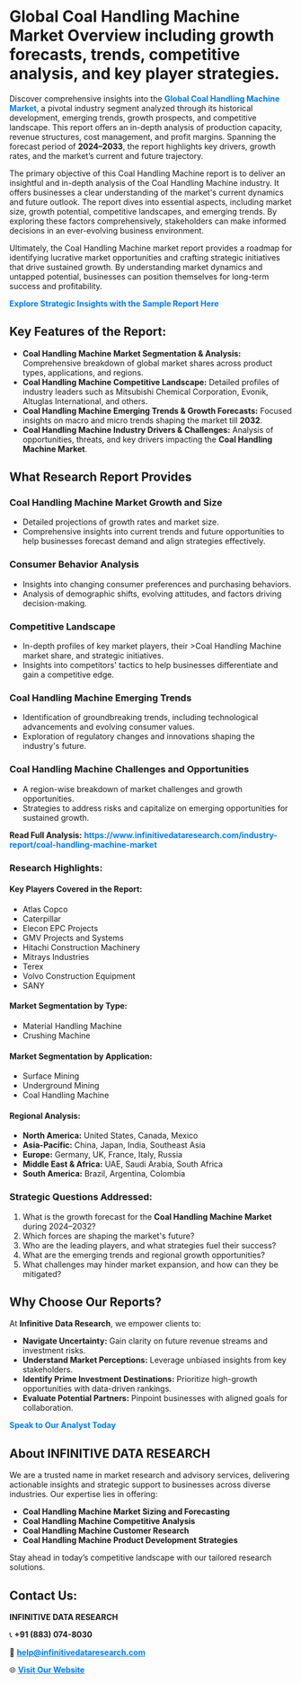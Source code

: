 <h1>Global Coal Handling Machine Market Overview including growth forecasts, trends, competitive analysis, and key player strategies.</h1>
<p>
Discover comprehensive insights into the 
<a href="https://www.infinitivedataresearch.com/industry-report/coal-handling-machine-market" rel="dofollow" style="color: #007BFF; text-decoration: none;"><strong>Global Coal Handling Machine Market</strong></a>, a pivotal industry segment analyzed through its historical development, emerging trends, growth prospects, and competitive landscape. This report offers an in-depth analysis of production capacity, revenue structures, cost management, and profit margins. Spanning the forecast period of <strong>2024–2033</strong>, the report highlights key drivers, growth rates, and the market’s current and future trajectory.
</p>
<p>
The primary objective of this Coal Handling Machine report is to deliver an insightful and in-depth analysis of the Coal Handling Machine industry. It offers businesses a clear understanding of the market's current dynamics and future outlook. The report dives into essential aspects, including market size, growth potential, competitive landscapes, and emerging trends. By exploring these factors comprehensively, stakeholders can make informed decisions in an ever-evolving business environment.
</p>
<p>
Ultimately, the Coal Handling Machine market report provides a roadmap for identifying lucrative market opportunities and crafting strategic initiatives that drive sustained growth. By understanding market dynamics and untapped potential, businesses can position themselves for long-term success and profitability.
</p>
<p>
<a href="https://www.infinitivedataresearch.com/request-sample/reportId=102985" style="color: #007BFF; text-decoration: none;"><strong>Explore Strategic Insights with the Sample Report Here</strong></a>
</p>

<h2>Key Features of the Report:</h2>
<ul>
<li><strong>Coal Handling Machine Market Segmentation & Analysis:</strong> Comprehensive breakdown of global market shares across product types, applications, and regions.</li>
<li><strong>Coal Handling Machine Competitive Landscape:</strong> Detailed profiles of industry leaders such as Mitsubishi Chemical Corporation, Evonik, Altuglas International, and others.</li>
<li><strong>Coal Handling Machine Emerging Trends & Growth Forecasts:</strong> Focused insights on macro and micro trends shaping the market till <strong>2032</strong>.</li>
<li><strong>Coal Handling Machine Industry Drivers & Challenges:</strong> Analysis of opportunities, threats, and key drivers impacting the <strong>Coal Handling Machine Market</strong>.</li>
</ul>

<h2>What Research Report Provides</h2>
<h3>Coal Handling Machine Market Growth and Size</h3>
<ul>
<li>Detailed projections of growth rates and market size.</li>
<li>Comprehensive insights into current trends and future opportunities to help businesses forecast demand and align strategies effectively.</li>
</ul>

<h3>Consumer Behavior Analysis</h3>
<ul>
<li>Insights into changing consumer preferences and purchasing behaviors.</li>
<li>Analysis of demographic shifts, evolving attitudes, and factors driving decision-making.</li>
</ul>

<h3>Competitive Landscape</h3>
<ul>
<li>In-depth profiles of key market players, their >Coal Handling Machine market share, and strategic initiatives.</li>
<li>Insights into competitors' tactics to help businesses differentiate and gain a competitive edge.</li>
</ul>

<h3>Coal Handling Machine Emerging Trends</h3>
<ul>
<li>Identification of groundbreaking trends, including technological advancements and evolving consumer values.</li>
<li>Exploration of regulatory changes and innovations shaping the industry's future.</li>
</ul>

<h3>Coal Handling Machine Challenges and Opportunities</h3>
<ul>
<li>A region-wise breakdown of market challenges and growth opportunities.</li>
<li>Strategies to address risks and capitalize on emerging opportunities for sustained growth.</li>
</ul>
<p><strong>Read Full Analysis:</strong> <a href="https://www.infinitivedataresearch.com/industry-report/coal-handling-machine-market" rel="dofollow" style="color: #007BFF; text-decoration: none;"><strong>https://www.infinitivedataresearch.com/industry-report/coal-handling-machine-market</strong></a></p>
<h3>Research Highlights:</h3>
<h4>Key Players Covered in the Report:</h4>
<ul><li>Atlas Copco</li><li>Caterpillar</li><li>Elecon EPC Projects</li><li>GMV Projects and Systems</li><li>Hitachi Construction Machinery</li><li>Mitrays Industries</li><li>Terex</li><li>Volvo Construction Equipment</li><li>SANY</li></ul>
<h4>Market Segmentation by Type:</h4>
<ul><li>Material Handling Machine</li><li>Crushing Machine</li></ul>
<h4>Market Segmentation by Application:</h4>
<ul><li>Surface Mining</li><li>Underground Mining</li><li>Coal Handling Machine</li></ul>

<h4>Regional Analysis:</h4>
<ul>
<li><strong>North America:</strong> United States, Canada, Mexico</li>
<li><strong>Asia-Pacific:</strong> China, Japan, India, Southeast Asia</li>
<li><strong>Europe:</strong> Germany, UK, France, Italy, Russia</li>
<li><strong>Middle East & Africa:</strong> UAE, Saudi Arabia, South Africa</li>
<li><strong>South America:</strong> Brazil, Argentina, Colombia</li>
</ul>

<h3>Strategic Questions Addressed:</h3>
<ol>
<li>What is the growth forecast for the <strong>Coal Handling Machine Market</strong> during 2024–2032?</li>
<li>Which forces are shaping the market's future?</li>
<li>Who are the leading players, and what strategies fuel their success?</li>
<li>What are the emerging trends and regional growth opportunities?</li>
<li>What challenges may hinder market expansion, and how can they be mitigated?</li>
</ol>

<h2>Why Choose Our Reports?</h2>
<p>At <strong>Infinitive Data Research</strong>, we empower clients to:</p>
<ul>
<li><strong>Navigate Uncertainty:</strong> Gain clarity on future revenue streams and investment risks.</li>
<li><strong>Understand Market Perceptions:</strong> Leverage unbiased insights from key stakeholders.</li>
<li><strong>Identify Prime Investment Destinations:</strong> Prioritize high-growth opportunities with data-driven rankings.</li>
<li><strong>Evaluate Potential Partners:</strong> Pinpoint businesses with aligned goals for collaboration.</li>
</ul>
<p><a href="https://www.infinitivedataresearch.com/industry-report/coal-handling-machine-market" rel="dofollow" style="color: #007BFF; text-decoration: none;"><strong>Speak to Our Analyst Today</strong></a></p>

<h2>About INFINITIVE DATA RESEARCH</h2>
<p>We are a trusted name in market research and advisory services, delivering actionable insights and strategic support to businesses across diverse industries. Our expertise lies in offering:</p>
<ul>
<li><strong>Coal Handling Machine Market Sizing and Forecasting</strong></li>
<li><strong>Coal Handling Machine Competitive Analysis</strong></li>
<li><strong>Coal Handling Machine Customer Research</strong></li>
<li><strong>Coal Handling Machine Product Development Strategies</strong></li>
</ul>
<p>Stay ahead in today’s competitive landscape with our tailored research solutions.</p>

<h2>Contact Us:</h2>
<p><strong>INFINITIVE DATA RESEARCH</strong></p>
<p>📞 <strong>+91 (883) 074-8030</strong></p>
<p>📧 <strong><a href="mailto:help@infinitivedataresearch.com" style="color: #007BFF;">help@infinitivedataresearch.com</a></strong></p>
<p>🌐 <strong><a href="https://www.infinitivedataresearch.com" rel="dofollow" style="color: #007BFF;">Visit Our Website</a></strong></p>